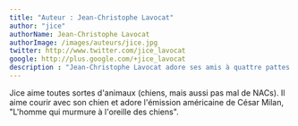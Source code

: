 ```yaml
---
title: "Auteur : Jean-Christophe Lavocat"
author: "jice"
authorName: Jean-Christophe Lavocat
authorImage: /images/auteurs/jice.jpg
twitter: http://www.twitter.com/jice_lavocat
google: http://plus.google.com/+jice_lavocat
description : "Jean-Christophe Lavocat adore ses amis à quattre pattes les chiens. Il n'aime pas les aboiements par contre."
---
```


Jice aime toutes sortes d'animaux (chiens, mais aussi pas mal de NACs). Il aime courir avec son chien et adore l'émission américaine de César Milan, "L'homme qui murmure à l'oreille des chiens".

